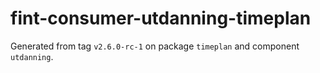 # fint-consumer-utdanning-timeplan

Generated from tag `v2.6.0-rc-1` on package `timeplan` and component `utdanning`.
